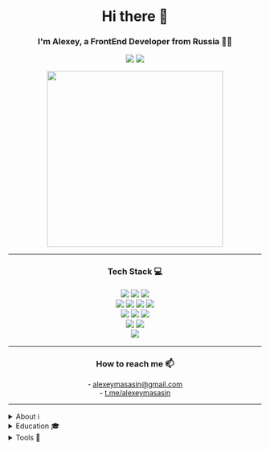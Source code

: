 <h1 align='center'>
  Hi there 👋 
</h1>

<h3 align='center'>
   I'm Alexey, a FrontEnd Developer from Russia 👨‍💻
</h3>

<p align='center'>
  <a href="mailto:alexeymasasin@gmail.com"><img src="https://img.shields.io/badge/Gmail-D14836?style=for-the-badge&logo=gmail&logoColor=white"/></a>
  <a href="https://t.me/alexeymasasin/" target="_blank">
    <img src="https://img.shields.io/badge/Telegram-2CA5E0?style=for-the-badge&logo=telegram&logoColor=white" />
  </a>
</p>

<p align='center'>
  <a href="#"><img src="https://github-readme-stats.vercel.app/api?username=alexeymasasin&show_icons=true&count_private=true&bg_color=0f0e15&title_color=915fff&text_color=f5faff&icon_color=915fff&ring_color=53ffb1&border_color=53ffb1&border_radius=12&include_all_commits" width="350"></a>
</p>

---

<h3 align='center'>
  Tech Stack 💻
  <br/><br/>
  <img src="https://img.shields.io/badge/JavaScript-323330?style=for-the-badge&logo=javascript&logoColor=F7DF1E" />
  <img src="https://img.shields.io/badge/TypeScript-007ACC?style=for-the-badge&logo=typescript&logoColor=white" />
  <img src="https://img.shields.io/badge/Node%20js-339933?style=for-the-badge&logo=nodedotjs&logoColor=white" />
  <br/>
  
  <img src="https://img.shields.io/badge/React-20232A?style=for-the-badge&logo=react&logoColor=61DAFB" />
  <img src="https://img.shields.io/badge/Redux-593D88?style=for-the-badge&logo=redux&logoColor=white" />
  <img src="https://img.shields.io/badge/Next-black?style=for-the-badge&logo=next.js&logoColor=white" />
  <img src="https://img.shields.io/badge/Tailwind_CSS-38B2AC?style=for-the-badge&logo=tailwind-css&logoColor=white" />
  <br/>
  <img src="https://img.shields.io/badge/HTML5-E34F26?style=for-the-badge&logo=html5&logoColor=white" />
  <img src="https://img.shields.io/badge/CSS3-1572B6?style=for-the-badge&logo=css3&logoColor=white" />
  <img src="https://img.shields.io/badge/axios-671ddf?&style=for-the-badge&logo=axios&logoColor=white" />
  <br/>
  <img src="https://img.shields.io/badge/WebStorm-000000?style=for-the-badge&logo=WebStorm&logoColor=white" />
  <img src="https://img.shields.io/badge/VSCode-0078D4?style=for-the-badge&logo=visual%20studio%20code&logoColor=white" />
  <br/>
  <img src="https://img.shields.io/badge/GIT-E44C30?style=for-the-badge&logo=git&logoColor=white" />
</h3>

---

<h3 align='center'>How to reach me 📫</h3> 
  <p align='center'>
    - <a href='mailto:alexeymasasin@gmail.com'>alexeymasasin@gmail.com</a>
    <br/>
    - <a href='https://t.me/alexeymasasin/'>t.me/alexeymasasin</a>
  </p>

---

<details>
  <summary>About ℹ️</summary>

  ### General
  
  My name is Alexey, I'm a 22-year-old male from Russia, Web-Development & Applied Computer Science student (since 2024).
  
  ### Outside Interests
  
  In my free time I am an amateur musician, film/video-game/animal buff, and finally, a good guy :)
  
  ---
</details>

<details>
  <summary>Education 🎓</summary>

- 📖 **Internet Technologies and Mobile Applications (09.03.03, Applied Computer Science)**\
  📆 **2024 - ...**\
  📍 **MTI** – Moscow, Russia

- 💻 **Online Web-Dev Courses**\
  📆 **2023 - ...**\
  🌐 **Stepik** – <a href="https://stepik.org/users/470705820/profile">Profile Page</a>
  <br>
  🌐 **FreeCodeCamp** – <a href="https://www.freecodecamp.org/alexeymasasin">Profile Page</a>

---
</details>

<details>
  <summary>Tools 🔧</summary>

  ### PC Specs 🖥️
  - CPU: AMD Ryzen 5 7600X
  - GPU: NVidia GeForce RTX 4060
  - RAM: G.Skill Tridend Z5 Neo RGB 32Gb (2x16) 5600Mhz
  - Storage #1: Kingston SNV2S 1024Gb
  - Storage #2: ADATA Legend 850 512Gb
  - CPU Cooler: DeepCool AG500 BK ARGB
  - Motherboard: MSI PRO B650-S WiFi
  - Power Supply: Cougar XTC 750W
  - Case: Cougar Duoface RGB

  ### OS 💿
  - Arch Linux
  - Pop!_OS
  - Windows 11

  ### Devices 🖱️
  - Mouse: Razer Viper Ultimate
  - Keyboard: Razer Huntsman V2 Tenkeyless (Clicky Optical Purple)

  ### Code Editors ⌨️
  - Visual Studio Code
  - Nvim, AstroNvim
  - WebStorm, PhpStorm

  ---
</details>


